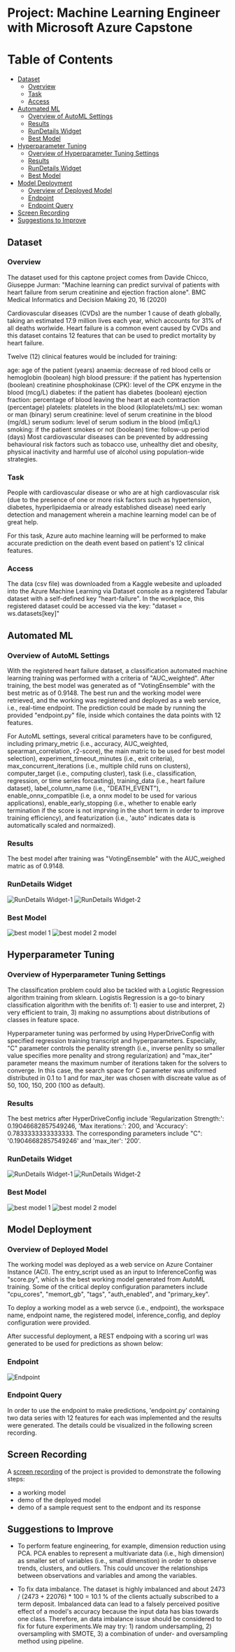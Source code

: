 # Project: Machine Learning Engineer with Microsoft Azure Capstone

# Table of Contents
<!--ts-->
- [Dataset](#dataset)
  * [Overview](#overview)
  * [Task](#task)
  * [Access](#access)
- [Automated ML](#automated-ml)
  * [Overview of AutoML Settings](#overview-of-automl-settings)
  * [Results](#results)
  * [RunDetails Widget](#rundetails-widget)
  * [Best Model](#best-model)
- [Hyperparameter Tuning](#hyperparameter-tuning)
  * [Overview of Hyperparameter Tuning Settings](#overview-of-hyperparameter-tuning-settings)
  * [Results](#results)
  * [RunDetails Widget](#rundetails-widget)
  * [Best Model](#best-model)
- [Model Deployment](#model-deployment)
  * [Overview of Deployed Model](#overview-of-deployed-model)
  * [Endpoint](#endpoint)
  * [Endpoint Query](#endpoint-query)  
- [Screen Recording](#screen-recording)
- [Suggestions to Improve](#suggestions-to-improve)
 
<!--te-->  

## Dataset

### Overview

The dataset used for this captone project comes from Davide Chicco, Giuseppe Jurman: "Machine learning can predict survival of patients with heart failure from serum creatinine and ejection fraction alone". BMC Medical Informatics and Decision Making 20, 16 (2020)

Cardiovascular diseases (CVDs) are the number 1 cause of death globally, taking an estimated 17.9 million lives each year, which accounts for 31% of all deaths worlwide. Heart failure is a common event caused by CVDs and this dataset contains 12 features that can be used to predict mortality by heart failure.

Twelve (12) clinical features would be included for training:

age: age of the patient (years)
anaemia: decrease of red blood cells or hemoglobin (boolean)
high blood pressure: if the patient has hypertension (boolean)
creatinine phosphokinase (CPK): level of the CPK enzyme in the blood (mcg/L)
diabetes: if the patient has diabetes (boolean)
ejection fraction: percentage of blood leaving the heart at each contraction (percentage)
platelets: platelets in the blood (kiloplatelets/mL)
sex: woman or man (binary)
serum creatinine: level of serum creatinine in the blood (mg/dL)
serum sodium: level of serum sodium in the blood (mEq/L)
smoking: if the patient smokes or not (boolean)
time: follow-up period (days)
Most cardiovascular diseases can be prevented by addressing behavioural risk factors such as tobacco use, unhealthy diet and obesity, physical inactivity and harmful use of alcohol using population-wide strategies.

### Task

People with cardiovascular disease or who are at high cardiovascular risk (due to the presence of one or more risk factors such as hypertension, diabetes, hyperlipidaemia or already established disease) need early detection and management wherein a machine learning model can be of great help.

For this task, Azure auto machine learning will be performed to make accurate prediction on the death event based on patient's 12 clinical features.

### Access

The data (csv file) was downloaded from a Kaggle webesite and uploaded into the Azure Machine Learning via Dataset console as a registered Tabular dataset with a self-defined key "heart-failure".
In the workplace, this registered dataset could be accessed via the key: "dataset = ws.datasets[key]"

## Automated ML

### Overview of AutoML Settings 

With the registered heart failure dataset, a classification automated machine learning training was performed with a criteria of "AUC_weighted". 
After training, the best model was generated as of "VotingEnsemble" with the best metric as of 0.9148. The best run and the working model were retrieved, and the working was registered and deployed as a web service, i.e., real-time endpoint. 
The prediction could be made by running the provided "endpoint.py" file, inside which containes the data points with 12 features. 

For AutoML settings, several critical parameters have to be configured, including primary_metric (i.e., accuracy, AUC_weighted, spearman_correlation, r2-score), the main matric to be used for best model selection), experiment_timeout_minutes (i.e., exit criteria), max_concurrent_iterations (i.e., multiple child runs on clusters), computer_target (i.e., computing cluster), task (i.e., classification, regression, or time series forcasting), training_data (i.e., heart failure dataset), label_column_name (i.e., "DEATH_EVENT"), enable_onnx_compatible (i.e, a onnx model to be used for various applications), enable_early_stopping (i.e., whether to enable early termination if the score is not imprving in the short term in order to improve training efficiency), and featurization (i.e., 'auto" indicates data is automatically scaled and normaized). 

### Results

The best model after training was "VotingEnsemble" with the AUC_weighed matric as of 0.9148.

### RunDetails Widget
![RunDetails Widget-1](https://github.com/tanglijhu/nd00333_AZMLND_operationalizing_ML_project/blob/main/img/RunDetails-Widget-1_new.PNG?raw=true)
![RunDetails Widget-2](https://github.com/tanglijhu/nd00333_AZMLND_operationalizing_ML_project/blob/main/img/RunDetails-Widget-2_new.PNG?raw=true)

### Best Model
![best model 1](https://github.com/tanglijhu/nd00333_AZMLND_operationalizing_ML_project/blob/main/img/best%20model%20-%201_new.PNG?raw=true)
![best model 2](https://github.com/tanglijhu/nd00333_AZMLND_operationalizing_ML_project/blob/main/img/best%20model%20-%202_new.PNG?raw=true) model


## Hyperparameter Tuning

### Overview of Hyperparameter Tuning Settings 

The classification problem could also be tackled with a Logistic Regression algorithm training from sklearn. Logistis Regression is a go-to binary classification algorithm with the benifits of: 1) easier to use and interpret, 2) very efficient to train, 3) making no assumptions about distributions of classes in feature space.

Hyperparameter tuning was performed by using HyperDriveConfig with specified regression training transcript and hyperparameters. Especially, "C" parameter controls the penality strength (i.e., inverse penlity so smaller value specifies more penality and strong regularization) and "max_iter" parameter means the maximum number of iterations taken for the solvers to converge. In this case, the search space for C parameter was uniformed distributed in 0.1 to 1 and for max_iter was chosen with discreate value as of 50, 100, 150, 200 (100 as default).


### Results

The best metrics after HyperDriveConfig include 'Regularization Strength:': 0.19046682857549246, 'Max iterations:': 200, and 'Accuracy': 0.7833333333333333.
The corresponding parameters include "C": '0.19046682857549246' and 'max_iter': '200'.

### RunDetails Widget
![RunDetails Widget-1](https://github.com/tanglijhu/nd00333_AZMLND_operationalizing_ML_project/blob/main/img/RunDetails-Widget-1_new.PNG?raw=true)
![RunDetails Widget-2](https://github.com/tanglijhu/nd00333_AZMLND_operationalizing_ML_project/blob/main/img/RunDetails-Widget-2_new.PNG?raw=true)

### Best Model
![best model 1](https://github.com/tanglijhu/nd00333_AZMLND_operationalizing_ML_project/blob/main/img/best%20model%20-%201_new.PNG?raw=true)
![best model 2](https://github.com/tanglijhu/nd00333_AZMLND_operationalizing_ML_project/blob/main/img/best%20model%20-%202_new.PNG?raw=true) model

## Model Deployment

### Overview of Deployed Model 

The working model was deployed as a web service on Azure Container Instance (ACI). The entry_script used as an input to InferenceConfig was "score.py", which is the best working model generated from AutoML training. Some of the critical deploy configuration parameters include "cpu_cores", "memort_gb", "tags", "auth_enabled", and "primary_key". 

To deploy a working model as a web servce (i.e., endpoint), the workspace name, endpoint name, the registered model, inference_config, and deploy configuration were provided. 

After successful deployment, a REST endpoing with a scoring url was generated to be used for predictions as shown below: 

### Endpoint
![Endpoint](https://github.com/tanglijhu/nd00333_AZMLND_operationalizing_ML_project/blob/main/img/best%20model%20-%201_new.PNG?raw=true)

### Endpoint Query

In order to use the endpoint to make predictions, 'endpoint.py' containing two data series with 12 features for each was implemented and the results were generated. The details could be visualized in the following screen recording. 

## Screen Recording

A [screen recording](https://youtu.be/jsxS3OFomd8) of the project is provided to demonstrate the following steps: 

* a working model
* demo of the deployed model
* demo of a sample request sent to the endpont and its response 

## Suggestions to Improve

* To perform feature engineering, for example, dimension reduction using PCA. PCA enables to represent a multivariate data (i.e., high dimension) as smaller set of variables (i.e., small dimenstion) in order to observe trends, clusters, and outliers. This could uncover the relationships between observations and variables and among the variables.

* To fix data imbalance. The dataset is highly imbalanced and about 2473 / (2473 + 22076) * 100 = 10.1 % of the clients actually subscribed to a term deposit. Imbalanced data can lead to a falsely perceived positive effect of a model's accuracy because the input data has bias towards one class. Therefore, an data imbalance issue should be considered to fix for future experiments.We may try: 1) random undersampling, 2) oversampling with SMOTE, 3) a combination of under- and oversampling method using pipeline.


